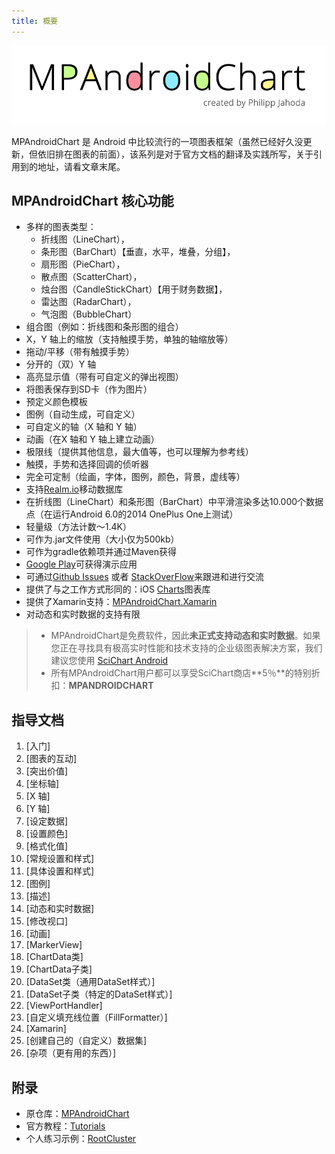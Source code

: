 ```yaml
---
title: 概要
---
```


![smaller](../../assets/android/feature_graphic_smaller.png)

MPAndroidChart 是 Android 中比较流行的一项图表框架（虽然已经好久没更新，但依旧排在图表的前面），该系列是对于官方文档的翻译及实践所写，关于引用到的地址，请看文章末尾。

## MPAndroidChart 核心功能

* 多样的图表类型：
  * 折线图（LineChart），
  * 条形图（BarChart）【垂直，水平，堆叠，分组】，
  * 扇形图（PieChart），
  * 散点图（ScatterChart），
  * 烛台图（CandleStickChart）【用于财务数据】，
  * 雷达图（RadarChart），
  * 气泡图（BubbleChart）
* 组合图（例如：折线图和条形图的组合）
* X，Y 轴上的缩放（支持触摸手势，单独的轴缩放等）
* 拖动/平移（带有触摸手势）
* 分开的（双）Y 轴
* 高亮显示值（带有可自定义的弹出视图）
* 将图表保存到SD卡（作为图片）
* 预定义颜色模板
* 图例（自动生成，可自定义）
* 可自定义的轴（X 轴和 Y 轴）
* 动画（在X 轴和 Y 轴上建立动画）
* 极限线（提供其他信息，最大值等，也可以理解为参考线）
* 触摸，手势和选择回调的侦听器
* 完全可定制（绘画，字体，图例，颜色，背景，虚线等）
* 支持[Realm.io](https://realm.io)移动数据库
* 在折线图（LineChart）和条形图（BarChart）中平滑渲染多达10.000个数据点（在运行Android 6.0的2014 OnePlus One上测试）
* 轻量级（方法计数〜1.4K）
* 可作为.jar文件使用（大小仅为500kb）
* 可作为gradle依赖项并通过Maven获得
* [Google Play](https://play.google.com/store/apps/details?id=com.xxmassdeveloper.mpchartexample)可获得演示应用
* 可通过[Github Issues](https://github.com/PhilJay/MPAndroidChart/issues) 或者 [StackOverFlow](https://stackoverflow.com/questions/tagged/mpandroidchart)来跟进和进行交流
* 提供了与之工作方式形同的：iOS [Charts](https://github.com/danielgindi/Charts)图表库
* 提供了Xamarin支持：[MPAndroidChart.Xamarin](https://github.com/Flash3001/MPAndroidChart.Xamarin)
* 对动态和实时数据的支持有限

>* MPAndroidChart是免费软件，因此**未正式支持动态和实时数据**。如果您正在寻找具有极高实时性能和技术支持的企业级图表解决方案，我们建议您使用 [SciChart Android](https://www.scichart.com/android-chart-features/?source=MPAndroidChart)
>* 所有MPAndroidChart用户都可以享受SciChart商店**5％**的特别折扣：**MPANDROIDCHART**

## 指导文档

1. [入门]
2. [图表的互动]
3. [突出价值]
4. [坐标轴]
5. [X 轴]
6. [Y 轴]
7. [设定数据]
8. [设置颜色]
9. [格式化值]
10. [常规设置和样式]
11. [具体设置和样式]
12. [图例]
13. [描述]
14. [动态和实时数据]
15. [修改视口]
16. [动画]
17. [MarkerView]
18. [ChartData类]
19. [ChartData子类]
20. [DataSet类（通用DataSet样式）]
21. [DataSet子类（特定的DataSet样式）]
22. [ViewPortHandler]
23. [自定义填充线位置（FillFormatter）]
24. [Xamarin]
25. [创建自己的（自定义）数据集]
26. [杂项（更有用的东西）]

## 附录

* 原仓库：[MPAndroidChart](https://github.com/PhilJay/MPAndroidChart)
* 官方教程：[Tutorials](https://weeklycoding.com/mpandroidchart/)  
* 个人练习示例：[RootCluster](https://github.com/RootCluster/MPAndroidChart)
